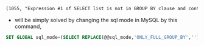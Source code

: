 ```html
(1055, "Expression #1 of SELECT list is not in GROUP BY clause and contains nonaggregated column 'ebdb.analytics_analyticschatvisualcreativesummary.id' which is not functionally dependent on columns in GROUP BY clause; this is incompatible with sql_mode=only_full_group_by")
```

- will be simply solved by changing the sql mode in MySQL by this command,

```sql
SET GLOBAL sql_mode=(SELECT REPLACE(@@sql_mode,'ONLY_FULL_GROUP_BY',''));
```